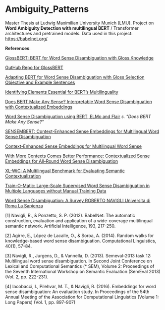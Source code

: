 # Ambiguity_Patterns
Master Thesis at Ludwig Maximilian University Munich (LMU). Project on **Word Ambiguity Detection with multilingual BERT** / Transformer architectures and pretrained models.  Data used in this project: https://babelnet.org/

**References**:

[GlossBERT: BERT for Word Sense Disambiguation with Gloss Knowledge](https://arxiv.org/pdf/1908.07245.pdf)

[GutHub Repo for GlossBERT](https://github.com/HSLCY/GlossBERT)

[Adapting BERT for Word Sense Disambiguation with Gloss Selection Objective and Example Sentences](https://arxiv.org/abs/2009.11795)

[Identifying Elements Essential for BERT’s Multilinguality](https://arxiv.org/pdf/2005.00396.pdf)

[Does BERT Make Any Sense? Interpretable Word Sense Disambiguation with Contextualized Embeddings](https://www.inf.uni-hamburg.de/en/inst/ab/lt/publications/2019-wiedemannetal-bert-sense.pdf)

[Word Sense Disambiguation using BERT, ELMo and Flair](https://github.com/uhh-lt/bert-sense) _s. "Does BERT Make Any Sense?"_

[SENSEMBERT: Context-Enhanced Sense Embeddings for Multilingual Word Sense Disambiguation](http://sensembert.org/resources/scarlini_etal_aaai2020.pdf)

[Context-Enhanced Sense Embeddings for Multilingual Word Sense](http://sensembert.org/)

[With More Contexts Comes Better Performance: Contextualized Sense Embeddings for All-Round Word Sense Disambiguation](https://www.aclweb.org/anthology/2020.emnlp-main.285.pdf)

[XL-WiC: A Multilingual Benchmark for Evaluating Semantic Contextualization](https://arxiv.org/pdf/2010.06478.pdf)

[Train-O-Matic: Large-Scale Supervised Word Sense Disambiguation in Multiple Languages without Manual Training Data](https://www.aclweb.org/anthology/D17-1008.pdf)

[Word Sense Disambiguation: A Survey ROBERTO NAVIGLI Universita di Roma La Sapienza](http://wwwusers.di.uniroma1.it/~navigli/pubs/ACM_Survey_2009_Navigli.pdf)

[1] Navigli, R., & Ponzetto, S. P. (2012). BabelNet: The automatic
construction, evaluation and application of a wide-coverage multilingual
semantic network. Artificial Intelligence, 193, 217-250.

[2] Agirre, E., López de Lacalle, O., & Soroa, A. (2014). Random walks
for knowledge-based word sense disambiguation. Computational
Linguistics, 40(1), 57-84.

[3] Navigli, R., Jurgens, D., & Vannella, D. (2013). Semeval-2013 task
12: Multilingual word sense disambiguation. In Second Joint Conference
on Lexical and Computational Semantics (* SEM), Volume 2: Proceedings of
the Seventh International Workshop on Semantic Evaluation (SemEval 2013)
(Vol. 2, pp. 222-231).

[4] Iacobacci, I., Pilehvar, M. T., & Navigli, R. (2016). Embeddings for
word sense disambiguation: An evaluation study. In Proceedings of the
54th Annual Meeting of the Association for Computational Linguistics
(Volume 1: Long Papers) (Vol. 1, pp. 897-907)
